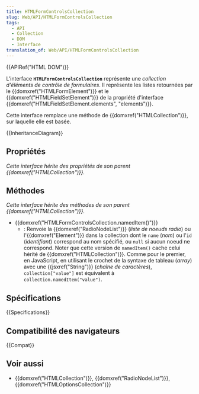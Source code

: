 ```yaml
---
title: HTMLFormControlsCollection
slug: Web/API/HTMLFormControlsCollection
tags:
  - API
  - Collection
  - DOM
  - Interface
translation_of: Web/API/HTMLFormControlsCollection
---
```


{{APIRef("HTML DOM")}}

L'interface **`HTMLFormControlsCollection`** représente une _collection_ _d'éléments de contrôle de formulaires_. Il représente les listes retournées par le {{domxref("HTMLFormElement")}} et le {{domxref("HTMLFieldSetElement")}} de la propriété d'interface {{domxref("HTMLFieldSetElement.elements", "elements")}}.

Cette interface remplace une méthode de {{domxref("HTMLCollection")}}, sur laquelle elle est basée.

{{InheritanceDiagram}}

## Propriétés

_Cette interface hérite des propriétés de son parent {{domxref("HTMLCollection")}}._

## Méthodes

_Cette interface hérite des méthodes de son parent {{domxref("HTMLCollection")}}._

- {{domxref("HTMLFormControlsCollection.namedItem()")}}
  - : Renvoie la {{domxref("RadioNodeList")}} (_liste de noeuds radio_) ou l'{{domxref("Element")}} dans la collection dont le `name` (_nom_) ou l'`id` (_identifiant_) correspond au nom spécifié, ou `null` si aucun noeud ne correspond. Noter que cette version de `namedItem()` cache celui hérité de {{domxref("HTMLCollection")}}. Comme pour le premier, en JavaScript, en utilisant le crochet de la syntaxe de tableau (_array_) avec une {{jsxref("String")}} (_chaîne de caractères_), `collection["value"]` est équivalent à `collection.namedItem("value")`.

## Spécifications

{{Specifications}}

## Compatibilité des navigateurs

{{Compat}}

## Voir aussi

- {{domxref("HTMLCollection")}}, {{domxref("RadioNodeList")}}, {{domxref("HTMLOptionsCollection")}}
